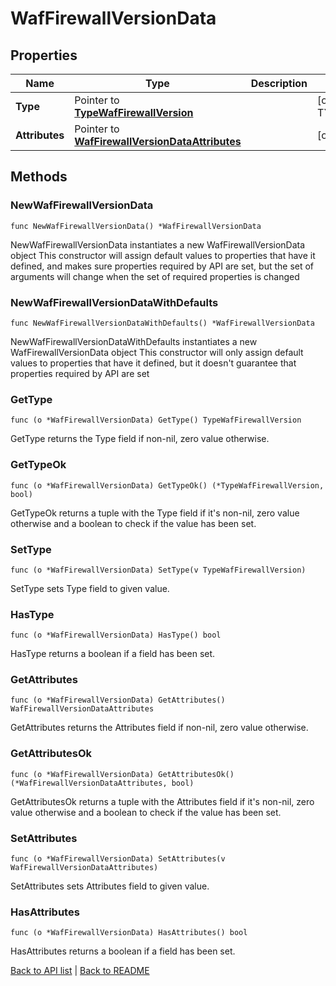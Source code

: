 # WafFirewallVersionData

## Properties

Name | Type | Description | Notes
------------ | ------------- | ------------- | -------------
**Type** | Pointer to [**TypeWafFirewallVersion**](TypeWafFirewallVersion.md) |  | [optional] [default to TYPEWAFFIREWALLVERSION_WAF_FIREWALL_VERSION]
**Attributes** | Pointer to [**WafFirewallVersionDataAttributes**](WafFirewallVersionDataAttributes.md) |  | [optional] 

## Methods

### NewWafFirewallVersionData

`func NewWafFirewallVersionData() *WafFirewallVersionData`

NewWafFirewallVersionData instantiates a new WafFirewallVersionData object
This constructor will assign default values to properties that have it defined,
and makes sure properties required by API are set, but the set of arguments
will change when the set of required properties is changed

### NewWafFirewallVersionDataWithDefaults

`func NewWafFirewallVersionDataWithDefaults() *WafFirewallVersionData`

NewWafFirewallVersionDataWithDefaults instantiates a new WafFirewallVersionData object
This constructor will only assign default values to properties that have it defined,
but it doesn't guarantee that properties required by API are set

### GetType

`func (o *WafFirewallVersionData) GetType() TypeWafFirewallVersion`

GetType returns the Type field if non-nil, zero value otherwise.

### GetTypeOk

`func (o *WafFirewallVersionData) GetTypeOk() (*TypeWafFirewallVersion, bool)`

GetTypeOk returns a tuple with the Type field if it's non-nil, zero value otherwise
and a boolean to check if the value has been set.

### SetType

`func (o *WafFirewallVersionData) SetType(v TypeWafFirewallVersion)`

SetType sets Type field to given value.

### HasType

`func (o *WafFirewallVersionData) HasType() bool`

HasType returns a boolean if a field has been set.

### GetAttributes

`func (o *WafFirewallVersionData) GetAttributes() WafFirewallVersionDataAttributes`

GetAttributes returns the Attributes field if non-nil, zero value otherwise.

### GetAttributesOk

`func (o *WafFirewallVersionData) GetAttributesOk() (*WafFirewallVersionDataAttributes, bool)`

GetAttributesOk returns a tuple with the Attributes field if it's non-nil, zero value otherwise
and a boolean to check if the value has been set.

### SetAttributes

`func (o *WafFirewallVersionData) SetAttributes(v WafFirewallVersionDataAttributes)`

SetAttributes sets Attributes field to given value.

### HasAttributes

`func (o *WafFirewallVersionData) HasAttributes() bool`

HasAttributes returns a boolean if a field has been set.


[Back to API list](../README.md#documentation-for-api-endpoints) | [Back to README](../README.md)
